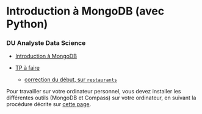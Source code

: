 # Introduction à MongoDB (avec Python)

### DU Analyste Data Science

- [Introduction à MongoDB](python-mongodb.slides.html)

- [TP à faire](python-mongodb-evaluation)
    - [correction du début, sur `restaurants`](python-mongodb-correction-debut)

<!--
    - [correction du début, sur `restaurants`](python-mongodb-correction-debut)
-->


Pour travailler sur votre ordinateur personnel, vous devez installer les différentes outils (MongoDB et Compass) sur votre ordinateur, en suivant la procédure décrite sur [cette page](../info-mongo).
